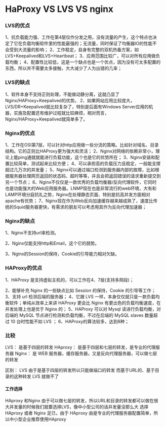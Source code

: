# HaProxy VS LVS VS nginx

### LVS的优点

1、抗负载能力强、工作在第4层仅作分发之用，没有流量的产生，这个特点也决定了它在负载均衡软件里的性能最强的；无流量，同时保证了均衡器IO的性能不会受到大流量的影响；
2、工作稳定，自身有完整的双机热备方案，如LVS+Keepalived和LVS+Heartbeat；
3、应用范围比较广，可以对所有应用做负载均衡；
4、配置性比较低，这是一个缺点也是一个优点，因为没有可太多配置的东西，所以并不需要太多接触，大大减少了人为出错的几率；

### LVS的缺点

1、软件本身不支持正则处理，不能做动静分离，这就凸显了Nginx/HAProxy+Keepalived的优势。
2、如果网站应用比较庞大，LVS/DR+Keepalived就比较复杂了，特别是后面有Windows Server应用的机器，实施及配置还有维护过程就比较麻烦，相对而言，Nginx/HAProxy+Keepalived就简单多了。

### Nginx的优点

1、工作在OSI第7层，可以针对http应用做一些分流的策略。比如针对域名、目录结构。它的正则比HAProxy更为强大和灵活；
2、Nginx对网络的依赖非常小，理论上能ping通就就能进行负载功能，这个也是它的优势所在；
3、Nginx安装和配置比较简单，测试起来比较方便；
4、可以承担高的负载压力且稳定，一般能支撑超过几万次的并发量；
5、Nginx可以通过端口检测到服务器内部的故障，比如根据服务器处理网页返回的状态码、超时等等，并且会把返回错误的请求重新提交到另一个节点；
6、Nginx不仅仅是一款优秀的负载均衡器/反向代理软件，它同时也是功能强大的Web应用服务器。LNMP现在也是非常流行的web环境，大有和LAMP环境分庭抗礼之势，Nginx在处理静态页面、特别是抗高并发方面相对apache有优势；
7、Nginx现在作为Web反向加速缓存越来越成熟了，速度比传统的Squid服务器更快，有需求的朋友可以考虑用其作为反向代理加速器；

### Nginx的缺点

1、Nginx不支持url来检测。

2、Nginx仅能支持http和Email，这个它的弱势。

3、Nginx的Session的保持，Cookie的引导能力相对欠缺。

### HAProxy的优点

1、HAProxy 是支持虚拟主机的，可以工作在4、7层(支持多网段)；

2、能够补充 Nginx 的一些缺点比如 Session 的保持，Cookie 的引导等工作；
3、支持 url 检测后端的服务器；
4、它跟 LVS 一样，本身仅仅就只是一款负载均衡软件；单纯从效率上来讲 HAProxy 更会比 Nginx 有更出色的负载均衡速度，在并发处理上也是优于 Nginx 的；
5、HAProxy 可以对 Mysql 读进行负载均衡，对后端的 MySQL 节点进行检测和负载均衡，不过在后端的 MySQL slaves 数量超过 10 台时性能不如 LVS ；
6、HAProxy的算法较多，达到8种；

### 比较

LVS： 是基于四层的转发
HAproxy： 是基于四层和七层的转发，是专业的代理服务器
Nginx： 是 WEB 服务器，缓存服务器，又是反向代理服务器，可以做七层的转发

区别： LVS 由于是基于四层的转发所以只能做端口的转发
而基于URL的、基于目录的这种转发 LVS 就做不了

#### 工作选择

HAproxy 和Nginx 由于可以做七层的转发，所以URL和目录的转发都可以做在很大并发量的时候我们就要选择LVS，像中小型公司的话并发量没那么大
选择 HAproxy 或者 Nginx 足已，由于 HAproxy 由是专业的代理服务器配置简单，所以中小型企业推荐使用HAproxy